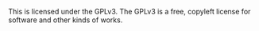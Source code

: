 

This is licensed under the GPLv3. The GPLv3 is a free, copyleft license for software and other kinds of works.

